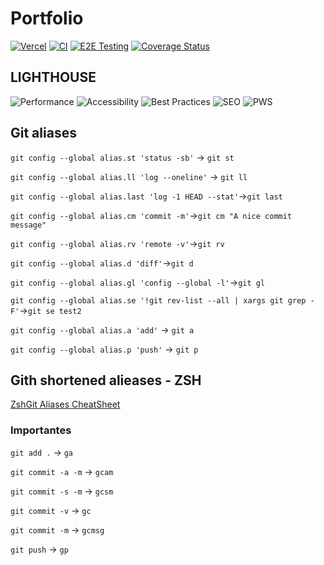 # Portfolio

[![Vercel](https://therealsujitk-vercel-badge.vercel.app/?app=ivan-gazquez-art-irgazquez&style=flat)](https://ivan.gazquez.art)
[![CI](https://github.com/irg1008/ivan-gazquez-art/actions/workflows/continous.yml/badge.svg)](https://github.com/irg1008/ivan-gazquez-art/actions/workflows/continous.yml)
[![E2E Testing](https://github.com/irg1008/ivan-gazquez-art/actions/workflows/playwright.yml/badge.svg)](https://github.com/irg1008/ivan-gazquez-art/actions/workflows/playwright.yml)
[![Coverage Status](https://coveralls.io/repos/github/irg1008/ivan-gazquez-art/badge.svg?branch=dev)](https://coveralls.io/github/irg1008/ivan-gazquez-art?branch=dev)

## LIGHTHOUSE

![Performance](https://byob.yarr.is/irg1008/ivan-gazquez-art/performance)
![Accessibility](https://byob.yarr.is/irg1008/ivan-gazquez-art/accessibility)
![Best Practices](https://byob.yarr.is/irg1008/ivan-gazquez-art/best-practices)
![SEO](https://byob.yarr.is/irg1008/ivan-gazquez-art/seo)
![PWS](https://byob.yarr.is/irg1008/ivan-gazquez-art/pwa)

## Git aliases

`git config --global alias.st 'status -sb'` -> `git st`

`git config --global alias.ll 'log --oneline'` -> `git ll`

`git config --global alias.last 'log -1 HEAD --stat'`->`git last`

`git config --global alias.cm 'commit -m'`->`git cm "A nice commit message"`

`git config --global alias.rv 'remote -v'`->`git rv`

`git config --global alias.d 'diff'`->`git d`

`git config --global alias.gl 'config --global -l'`->`git gl`

`git config --global alias.se '!git rev-list --all | xargs git grep -F'`->`git se test2`

`git config --global alias.a 'add'` -> `git a`

`git config --global alias.p 'push'` -> `git p`

## Gith shortened alieases - ZSH

[ZshGit Aliases CheatSheet](https://kapeli.com/cheat_sheets/Oh-My-Zsh_Git.docset/Contents/Resources/Documents/index)

### Importantes

`git add .` -> `ga`

`git commit -a -m` -> `gcam`

`git commit -s -m` -> `gcsm`

`git commit -v` -> `gc`

`git commit -m` -> `gcmsg`

`git push` -> `gp`
